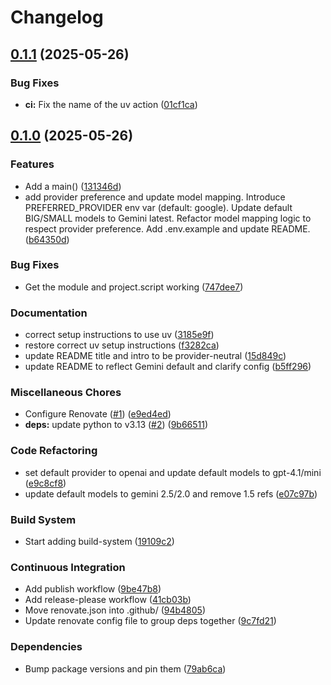 # Changelog

## [0.1.1](https://github.com/dbirks/claude-code-proxy/compare/v0.1.0...v0.1.1) (2025-05-26)


### Bug Fixes

* **ci:** Fix the name of the uv action ([01cf1ca](https://github.com/dbirks/claude-code-proxy/commit/01cf1cadbd56777f10f8dbaeed479fd4089de2ac))

## [0.1.0](https://github.com/dbirks/claude-code-proxy/compare/v0.0.1...v0.1.0) (2025-05-26)


### Features

* Add a main() ([131346d](https://github.com/dbirks/claude-code-proxy/commit/131346de63e9914e716f93c65fb78190ef228de2))
* add provider preference and update model mapping. Introduce PREFERRED_PROVIDER env var (default: google). Update default BIG/SMALL models to Gemini latest. Refactor model mapping logic to respect provider preference. Add .env.example and update README. ([b64350d](https://github.com/dbirks/claude-code-proxy/commit/b64350df69206a5b8b998e64090db222364e726a))


### Bug Fixes

* Get the module and project.script working ([747dee7](https://github.com/dbirks/claude-code-proxy/commit/747dee7f44b988f4d3ded098ca939ef136f0767c))


### Documentation

* correct setup instructions to use uv ([3185e9f](https://github.com/dbirks/claude-code-proxy/commit/3185e9f6a7240c76806e9d7c96b2d14de0df9321))
* restore correct uv setup instructions ([f3282ca](https://github.com/dbirks/claude-code-proxy/commit/f3282ca21d72fbe9c0ae77bac48eb51d87d9b9d0))
* update README title and intro to be provider-neutral ([15d849c](https://github.com/dbirks/claude-code-proxy/commit/15d849cc0303a6dc66243df10eeef110bb961ae4))
* update README to reflect Gemini default and clarify config ([b5ff296](https://github.com/dbirks/claude-code-proxy/commit/b5ff29669fa331d68fb139b9c85ca36975fa1961))


### Miscellaneous Chores

* Configure Renovate ([#1](https://github.com/dbirks/claude-code-proxy/issues/1)) ([e9ed4ed](https://github.com/dbirks/claude-code-proxy/commit/e9ed4edecbccd130b9b1d6e61faf8070d0d35362))
* **deps:** update python to v3.13 ([#2](https://github.com/dbirks/claude-code-proxy/issues/2)) ([9b66511](https://github.com/dbirks/claude-code-proxy/commit/9b665111674ff74840e97f6537bff0fc8559444c))


### Code Refactoring

* set default provider to openai and update default models to gpt-4.1/mini ([e9c8cf8](https://github.com/dbirks/claude-code-proxy/commit/e9c8cf8de6e8f11cf54dd677634e9796e040f2fd))
* update default models to gemini 2.5/2.0 and remove 1.5 refs ([e07c97b](https://github.com/dbirks/claude-code-proxy/commit/e07c97b7a2cbe36d64b7fc10c763e26d7f628caf))


### Build System

* Start adding build-system ([19109c2](https://github.com/dbirks/claude-code-proxy/commit/19109c21ff68dd97286f17e2ae425374ddef901a))


### Continuous Integration

* Add publish workflow ([9be47b8](https://github.com/dbirks/claude-code-proxy/commit/9be47b8a7582e6d5c61d8c9c66af5574f1aae67d))
* Add release-please workflow ([41cb03b](https://github.com/dbirks/claude-code-proxy/commit/41cb03befb0d920101b1a24e87e39950df5fbc2c))
* Move renovate.json into .github/ ([94b4805](https://github.com/dbirks/claude-code-proxy/commit/94b48053210fe2c1851671e066c4976687410938))
* Update renovate config file to group deps together ([9c7fd21](https://github.com/dbirks/claude-code-proxy/commit/9c7fd219ae1b993b941228a5286cd2a4cdd53977))


### Dependencies

* Bump package versions and pin them ([79ab6ca](https://github.com/dbirks/claude-code-proxy/commit/79ab6caa1cb3f6eeea000e30d1af0a9e8f197d80))
